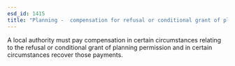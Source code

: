 ```yaml
---
esd_id: 1415
title: "Planning -  compensation for refusal or conditional grant of planning permission"
---
```


A local authority must pay compensation in certain circumstances relating to the refusal or conditional grant of planning permission and in certain circumstances recover those payments.

